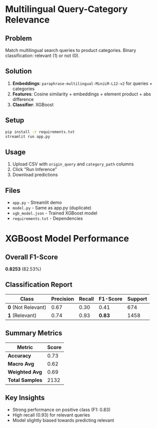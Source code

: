 # Multilingual Query-Category Relevance

## Problem
Match multilingual search queries to product categories. Binary classification: relevant (1) or not (0).

## Solution
1. **Embeddings**: `paraphrase-multilingual-MiniLM-L12-v2` for queries + categories
2. **Features**: Cosine similarity + embeddings + element product + abs difference  
3. **Classifier**: XGBoost

## Setup
```bash
pip install -r requirements.txt
streamlit run app.py
```

## Usage
1. Upload CSV with `origin_query` and `category_path` columns
2. Click "Run Inference" 
3. Download predictions

## Files
- `app.py` - Streamlit demo
- `model.py` - Same as app.py (duplicate)
- `xgb_model.json` - Trained XGBoost model
- `requirements.txt` - Dependencies


# XGBoost Model Performance

## Overall F1-Score
**0.8253** (82.53%)

## Classification Report

| Class | Precision | Recall | F1-Score | Support |
|-------|-----------|--------|----------|---------|
| **0** (Not Relevant) | 0.67 | 0.30 | 0.41 | 674 |
| **1** (Relevant) | 0.74 | 0.93 | **0.83** | 1458 |

## Summary Metrics

| Metric | Score |
|--------|-------|
| **Accuracy** | 0.73 |
| **Macro Avg** | 0.62 |
| **Weighted Avg** | 0.69 |
| **Total Samples** | 2132 |

## Key Insights
- Strong performance on positive class (F1: 0.83)
- High recall (0.93) for relevant queries
- Model slightly biased towards predicting relevant
  
